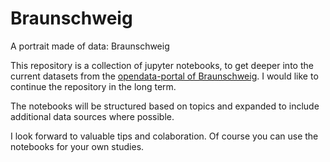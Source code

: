 # Braunschweig
A portrait made of data: Braunschweig

This repository is a collection of jupyter notebooks, to get deeper into the current datasets from the [opendata-portal of Braunschweig](https://opendata.braunschweig.de/). I would like to continue the repository in the long term.

The notebooks will be structured based on topics and expanded to include additional data sources where possible.

I look forward to valuable tips and colaboration. Of course you can use the notebooks for your own studies.

